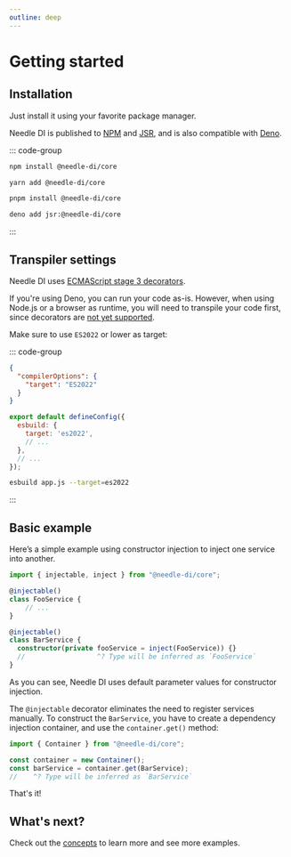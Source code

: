 ```yaml
---
outline: deep
---
```


# Getting started

## Installation

Just install it using your favorite package manager.

Needle DI is published to [NPM](https://www.npmjs.com/package/@needle-di/core) and [JSR](https://jsr.io/@needle-di/core), 
and is also compatible with [Deno](https://deno.com/).

::: code-group
```bash [npm]
npm install @needle-di/core
```

```bash [yarn]
yarn add @needle-di/core
```

```bash [pnpm]
pnpm install @needle-di/core
```

```bash [deno]
deno add jsr:@needle-di/core
```
:::

## Transpiler settings

Needle DI uses [ECMAScript stage 3 decorators](https://github.com/tc39/proposal-decorators).

If you're using Deno, you can run your code as-is. However, when using Node.js or a browser as runtime,
you will need to transpile your code first, since decorators are [not yet supported](https://github.com/tc39/proposal-decorators/issues/476).

Make sure to use `ES2022` or lower as target:

::: code-group
```json [tsc (tsconfig.json)]
{
  "compilerOptions": {
    "target": "ES2022"
  }
}
```

```javascript [vite (vite.config.mjs)]
export default defineConfig({
  esbuild: {
    target: 'es2022',
    // ...
  },
  // ...
});
```

```bash [esbuild]
esbuild app.js --target=es2022
```
:::


## Basic example

Here’s a simple example using constructor injection to inject one service into another.

```typescript
import { injectable, inject } from "@needle-di/core";

@injectable()
class FooService {
    // ...
}

@injectable()
class BarService {
  constructor(private fooService = inject(FooService)) {}
  //                  ^? Type will be inferred as `FooService`
}
```
As you can see, Needle DI uses default parameter values for constructor injection.

The `@injectable` decorator eliminates the need to register services manually. To construct the `BarService`, you have 
to create a dependency injection container, and use the `container.get()` method:

```typescript
import { Container } from "@needle-di/core";

const container = new Container();
const barService = container.get(BarService);
//    ^? Type will be inferred as `BarService`
```

That's it!

## What's next?

Check out the [concepts](/concepts/binding) to learn more and see more examples.
